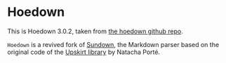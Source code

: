Hoedown
=======

This is Hoedown 3.0.2, taken from [the hoedown github repo](https://github.com/hoedown/hoedown).

`Hoedown` is a revived fork of [Sundown](https://github.com/vmg/sundown),
the Markdown parser based on the original code of the
[Upskirt library](http://fossil.instinctive.eu/libupskirt/index)
by Natacha Porté.

